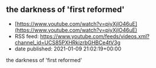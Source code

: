 ## the darkness of 'first reformed'
 - [https://www.youtube.com/watch?v=piyXjIO46uE](https://www.youtube.com/watch?v=piyXjIO46uE)
 - RSS feed: https://www.youtube.com/feeds/videos.xml?channel_id=UCS85PXHRkizrbGHBCe4tV3g
 - date published: 2021-01-09 21:02:19+00:00

the darkness of 'first reformed'

